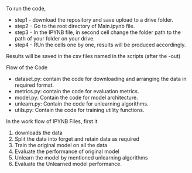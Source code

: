 To run the code, 

- step1 - download the repository and save upload to a drive folder.
- step2 - Go to the root directory of Main.ipynb file.
- step3 - In the IPYNB file, in second cell change the folder path to the path of your folder on your drive.
- step4 - RUn the cells one by one, results will be produced accordingly.

Results will be saved in the csv files named in the scripts (after the -out)

Flow of the Code
- dataset.py: contain the code for downloading and arranging the data in required format.
- metrics.py: contain the code for evaluation metrics.
- model.py: Contain the code for model architecture.
- unlearn.py: Contain the code for unlearning algorithms.
- utils.py: Contain the code for training utility functions.

In the work flow of IPYNB Files, first it 
1. downloads the data
2. Split the data into forget and retain data as required
3. Train the original model on all the data
4. Evaluate the performance of original model
5. Unlearn the model by mentioned unlearning algorithms
6. Evaluate the Unlearned model performance.
